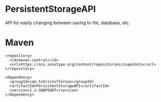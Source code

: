 # PersistentStorageAPI
API for easily changing between saving to file, database, etc.

# Maven
```
<repository>
  <id>maven-central</id>
  <url>https://oss.sonatype.org/content/repositories/snapshots</url>
</repository>
```
```
<dependency>
  <groupId>com.tchristofferson</groupId>
  <artifactId>PersistentStorageAPI</artifactId>
  <version>1.1-SNAPSHOT</version>
</dependency>
```
